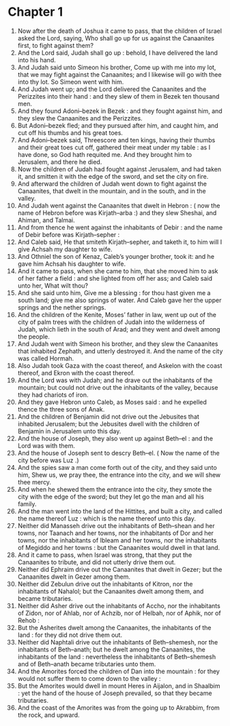 # Chapter 1

1. Now after the death of Joshua it came to pass, that the children of Israel asked the Lord, saying, Who shall go up for us against the Canaanites first, to fight against them?
2. And the Lord said, Judah shall go up : behold, I have delivered the land into his hand.
3. And Judah said unto Simeon his brother, Come up with me into my lot, that we may fight against the Canaanites; and I likewise will go with thee into thy lot. So Simeon went with him.
4. And Judah went up; and the Lord delivered the Canaanites and the Perizzites into their hand : and they slew of them in Bezek ten thousand men.
5. And they found Adoni–bezek in Bezek : and they fought against him, and they slew the Canaanites and the Perizzites.
6. But Adoni–bezek fled; and they pursued after him, and caught him, and cut off his thumbs and his great toes.
7. And Adoni–bezek said, Threescore and ten kings, having their thumbs and their great toes cut off, gathered their meat under my table : as I have done, so God hath requited me. And they brought him to Jerusalem, and there he died.
8. Now the children of Judah had fought against Jerusalem, and had taken it, and smitten it with the edge of the sword, and set the city on fire.
9. And afterward the children of Judah went down to fight against the Canaanites, that dwelt in the mountain, and in the south, and in the valley.
10. And Judah went against the Canaanites that dwelt in Hebron : ( now the name of Hebron before was Kirjath–arba :) and they slew Sheshai, and Ahiman, and Talmai.
11. And from thence he went against the inhabitants of Debir : and the name of Debir before was Kirjath–sepher :
12. And Caleb said, He that smiteth Kirjath–sepher, and taketh it, to him will I give Achsah my daughter to wife.
13. And Othniel the son of Kenaz, Caleb’s younger brother, took it: and he gave him Achsah his daughter to wife.
14. And it came to pass, when she came to him, that she moved him to ask of her father a field : and she lighted from off her ass; and Caleb said unto her, What wilt thou?
15. And she said unto him, Give me a blessing : for thou hast given me a south land; give me also springs of water. And Caleb gave her the upper springs and the nether springs.
16. And the children of the Kenite, Moses’ father in law, went up out of the city of palm trees with the children of Judah into the wilderness of Judah, which lieth in the south of Arad; and they went and dwelt among the people.
17. And Judah went with Simeon his brother, and they slew the Canaanites that inhabited Zephath, and utterly destroyed it. And the name of the city was called Hormah.
18. Also Judah took Gaza with the coast thereof, and Askelon with the coast thereof, and Ekron with the coast thereof.
19. And the Lord was with Judah; and he drave out the inhabitants of the mountain; but could not drive out the inhabitants of the valley, because they had chariots of iron.
20. And they gave Hebron unto Caleb, as Moses said : and he expelled thence the three sons of Anak.
21. And the children of Benjamin did not drive out the Jebusites that inhabited Jerusalem; but the Jebusites dwell with the children of Benjamin in Jerusalem unto this day.
22. And the house of Joseph, they also went up against Beth–el : and the Lord was with them.
23. And the house of Joseph sent to descry Beth–el. ( Now the name of the city before was Luz .)
24. And the spies saw a man come forth out of the city, and they said unto him, Shew us, we pray thee, the entrance into the city, and we will shew thee mercy.
25. And when he shewed them the entrance into the city, they smote the city with the edge of the sword; but they let go the man and all his family.
26. And the man went into the land of the Hittites, and built a city, and called the name thereof Luz : which is the name thereof unto this day.
27. Neither did Manasseh drive out the inhabitants of Beth–shean and her towns, nor Taanach and her towns, nor the inhabitants of Dor and her towns, nor the inhabitants of Ibleam and her towns, nor the inhabitants of Megiddo and her towns : but the Canaanites would dwell in that land.
28. And it came to pass, when Israel was strong, that they put the Canaanites to tribute, and did not utterly drive them out.
29. Neither did Ephraim drive out the Canaanites that dwelt in Gezer; but the Canaanites dwelt in Gezer among them.
30. Neither did Zebulun drive out the inhabitants of Kitron, nor the inhabitants of Nahalol; but the Canaanites dwelt among them, and became tributaries.
31. Neither did Asher drive out the inhabitants of Accho, nor the inhabitants of Zidon, nor of Ahlab, nor of Achzib, nor of Helbah, nor of Aphik, nor of Rehob :
32. But the Asherites dwelt among the Canaanites, the inhabitants of the land : for they did not drive them out.
33. Neither did Naphtali drive out the inhabitants of Beth–shemesh, nor the inhabitants of Beth–anath; but he dwelt among the Canaanites, the inhabitants of the land : nevertheless the inhabitants of Beth–shemesh and of Beth–anath became tributaries unto them.
34. And the Amorites forced the children of Dan into the mountain : for they would not suffer them to come down to the valley :
35. But the Amorites would dwell in mount Heres in Aijalon, and in Shaalbim : yet the hand of the house of Joseph prevailed, so that they became tributaries.
36. And the coast of the Amorites was from the going up to Akrabbim, from the rock, and upward.

